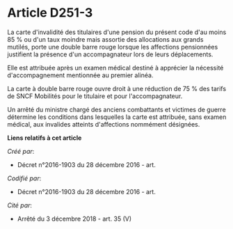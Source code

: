 # Article D251-3

La carte d'invalidité des titulaires d'une pension du présent code d'au moins 85 % ou d'un taux moindre mais assortie des
allocations aux grands mutilés, porte une double barre rouge lorsque les affections pensionnées justifient la présence d'un
accompagnateur lors de leurs déplacements.

Elle est attribuée après un examen médical destiné à apprécier la nécessité d'accompagnement mentionnée au premier alinéa.

La carte à double barre rouge ouvre droit à une réduction de 75 % des tarifs de SNCF Mobilités pour le titulaire et pour
l'accompagnateur.

Un arrêté du ministre chargé des anciens combattants et victimes de guerre détermine les conditions dans lesquelles la carte
est attribuée, sans examen médical, aux invalides atteints d'affections nommément désignées.

**Liens relatifs à cet article**

_Créé par_:

  - Décret n°2016-1903 du 28 décembre 2016 - art.

_Codifié par_:

  - Décret n°2016-1903 du 28 décembre 2016 - art.

_Cité par_:

  - Arrêté du 3 décembre 2018 - art. 35 (V)
